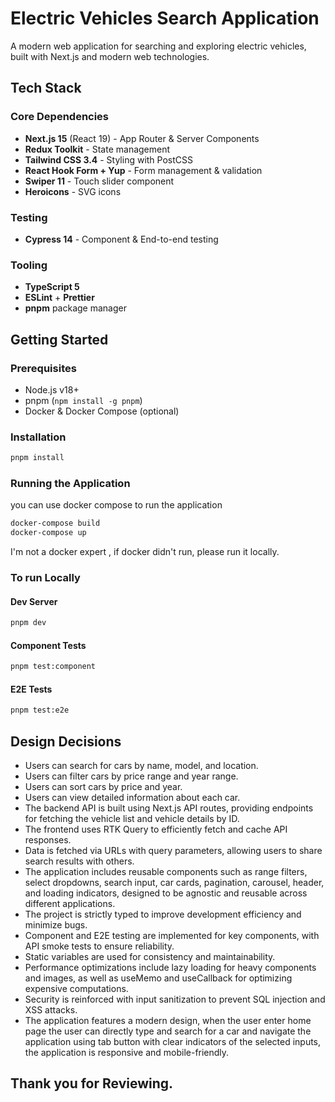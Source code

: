 # Electric Vehicles Search Application

A modern web application for searching and exploring electric vehicles, built with Next.js and modern web technologies.

## Tech Stack

### Core Dependencies

- **Next.js 15** (React 19) - App Router & Server Components
- **Redux Toolkit** - State management
- **Tailwind CSS 3.4** - Styling with PostCSS
- **React Hook Form + Yup** - Form management & validation
- **Swiper 11** - Touch slider component
- **Heroicons** - SVG icons

### Testing

- **Cypress 14** - Component & End-to-end testing

### Tooling

- **TypeScript 5**
- **ESLint** + **Prettier**
- **pnpm** package manager

## Getting Started

### Prerequisites

- Node.js v18+
- pnpm (`npm install -g pnpm`)
- Docker & Docker Compose (optional)

### Installation

```bash
pnpm install
```

### Running the Application

you can use docker compose to run the application

```bash
docker-compose build
docker-compose up
```

I'm not a docker expert , if docker didn't run, please run it locally.

### To run Locally

#### Dev Server

```bash
pnpm dev
```

#### Component Tests

```bash
pnpm test:component
```

#### E2E Tests

```bash
pnpm test:e2e
```

## Design Decisions

- Users can search for cars by name, model, and location.
- Users can filter cars by price range and year range.
- Users can sort cars by price and year.
- Users can view detailed information about each car.
- The backend API is built using Next.js API routes, providing endpoints for fetching the vehicle list and vehicle details by ID.
- The frontend uses RTK Query to efficiently fetch and cache API responses.
- Data is fetched via URLs with query parameters, allowing users to share search results with others.
- The application includes reusable components such as range filters, select dropdowns, search input, car cards, pagination, carousel, header, and loading indicators, designed to be agnostic and reusable across different applications.
- The project is strictly typed to improve development efficiency and minimize bugs.
- Component and E2E testing are implemented for key components, with API smoke tests to ensure reliability.
- Static variables are used for consistency and maintainability.
- Performance optimizations include lazy loading for heavy components and images, as well as useMemo and useCallback for optimizing expensive computations.
- Security is reinforced with input sanitization to prevent SQL injection and XSS attacks.
- The application features a modern design, when the user enter home page the user can directly type and search for a car and navigate the application using tab button with clear indicators of the selected inputs, the application is responsive and mobile-friendly.

## Thank you for Reviewing.
